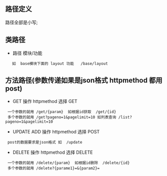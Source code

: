 路径定义
-------------------
路径全部是小写;


类路径
--------------
* 路径 模块/功能 

~~~
   如  base模块下面的 layout 功能   /base/layout
~~~


方法路径(参数传递如果是json格式 httpmethod 都用 post)
------------------
* GET 操作 httpmethod 选择  GET
~~~
 一个参数的就用 /get/{param}  如根据id获取  /get/{id}
 多个参数的就用 /get?pageno=1&pagelimit=10 如列表查询 /list?pageno=1&pagelimit=10 
~~~

* UPDATE ADD 操作 httpmethod 选择  POST
~~~
 post的数据要求是json格式 如  /update
~~~
* DELETE 操作 httpmethod 选择  DELETE
~~~
 一个参数的就用 /delete/{param}  如根据id删除  /delete/{id}
 多个参数的就用 /delete?{parame1}=&{param2}=
~~~


